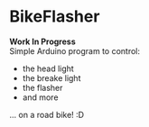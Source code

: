 # BikeFlasher
**Work In Progress**  
Simple Arduino program to control:
- the head light
- the breake light
- the flasher
- and more

... on a road bike! :D


